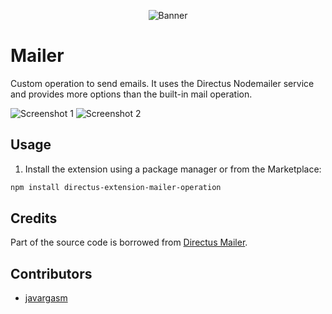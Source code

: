 <p align="center"><img alt="Banner" src="https://raw.githubusercontent.com/nerkarso/directus-extensions/master/.github/banner.png"></p>

# Mailer

Custom operation to send emails. It uses the Directus Nodemailer service and provides more options than the built-in mail operation.

![Screenshot 1](https://raw.githubusercontent.com/nerkarso/directus-extensions/master/operations/mailer/.screenshots/01.jpeg)
![Screenshot 2](https://raw.githubusercontent.com/nerkarso/directus-extensions/master/operations/mailer/.screenshots/02.jpeg)

## Usage

1. Install the extension using a package manager or from the Marketplace:

```sh
npm install directus-extension-mailer-operation
```

## Credits

Part of the source code is borrowed from [Directus Mailer](https://github.com/ryntab/Directus-Mailer).

## Contributors

- [javargasm](https://github.com/javargasm)
